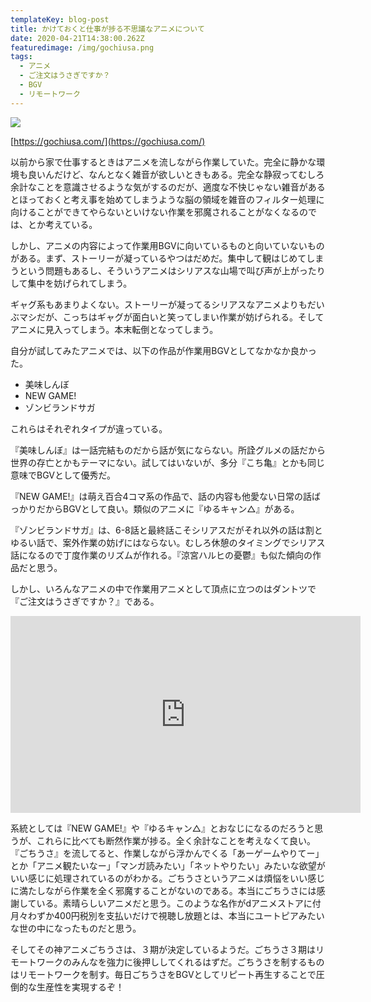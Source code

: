 ```yaml
---
templateKey: blog-post
title: かけておくと仕事が捗る不思議なアニメについて
date: 2020-04-21T14:38:00.262Z
featuredimage: /img/gochiusa.png
tags:
  - アニメ
  - ご注文はうさぎですか？
  - BGV
  - リモートワーク
---
```

![](/img/gochiusa.png)

[https://gochiusa.com/](https://gochiusa.com/)

以前から家で仕事するときはアニメを流しながら作業していた。完全に静かな環境も良いんだけど、なんとなく雑音が欲しいときもある。完全な静寂ってむしろ余計なことを意識させるような気がするのだが、適度な不快じゃない雑音があるとほっておくと考え事を始めてしまうような脳の領域を雑音のフィルター処理に向けることができてやらないといけない作業を邪魔されることがなくなるのでは、とか考えている。

しかし、アニメの内容によって作業用BGVに向いているものと向いていないものがある。まず、ストーリーが凝っているやつはだめだ。集中して観はじめてしまうという問題もあるし、そういうアニメはシリアスな山場で叫び声が上がったりして集中を妨げられてしまう。

ギャグ系もあまりよくない。ストーリーが凝ってるシリアスなアニメよりもだいぶマシだが、こっちはギャグが面白いと笑ってしまい作業が妨げられる。そしてアニメに見入ってしまう。本末転倒となってしまう。

自分が試してみたアニメでは、以下の作品が作業用BGVとしてなかなか良かった。

* 美味しんぼ
* NEW GAME!
* ゾンビランドサガ

これらはそれぞれタイプが違っている。

『美味しんぼ』は一話完結ものだから話が気にならない。所詮グルメの話だから世界の存亡とかもテーマにない。試してはいないが、多分『こち亀』とかも同じ意味でBGVとして優秀だ。

『NEW GAME!』は萌え百合4コマ系の作品で、話の内容も他愛ない日常の話ばっかりだからBGVとして良い。類似のアニメに『ゆるキャン△』がある。

『ゾンビランドサガ』は、6-8話と最終話こそシリアスだがそれ以外の話は割とゆるい話で、案外作業の妨げにはならない。むしろ休憩のタイミングでシリアス話になるので丁度作業のリズムが作れる。『涼宮ハルヒの憂鬱』も似た傾向の作品だと思う。

しかし、いろんなアニメの中で作業用アニメとして頂点に立つのはダントツで『ご注文はうさぎですか？』である。

<iframe width="560" height="315" src="https://www.youtube.com/embed/m7-4Q36XkOU" frameborder="0" allow="accelerometer; autoplay; encrypted-media; gyroscope; picture-in-picture" allowfullscreen></iframe>

系統としては『NEW GAME!』や『ゆるキャン△』とおなじになるのだろうと思うが、これらに比べても断然作業が捗る。全く余計なことを考えなくて良い。『ごちうさ』を流してると、作業しながら浮かんでくる「あーゲームやりてー」とか「アニメ観たいなー」「マンガ読みたい」「ネットやりたい」みたいな欲望がいい感じに処理されているのがわかる。ごちうさというアニメは煩悩をいい感じに満たしながら作業を全く邪魔することがないのである。本当にごちうさには感謝している。素晴らしいアニメだと思う。このような名作がdアニメストアに付月々わずか400円税別を支払いだけで視聴し放題とは、本当にユートピアみたいな世の中になったものだと思う。

そしてその神アニメごちうさは、３期が決定しているようだ。ごちうさ３期はリモートワークのみんなを強力に後押ししてくれるはずだ。ごちうさを制するものはリモートワークを制す。毎日ごちうさをBGVとしてリピート再生することで圧倒的な生産性を実現するぞ！